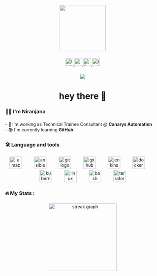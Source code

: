 <div align="center">
  <img height="150" src="https://camo.githubusercontent.com/62da68eb62b1e5f175f7d1f0191dd89a653d7908feb22d37d4a0ab07365d6791/68747470733a2f2f6d656469612e67697068792e636f6d2f6d656469612f4d3967624264396e6244724f5475314d71782f67697068792e676966"  />
</div>

###

<div align="center">
  <a href="https://www.linkedin.com/in/niranjana-koni/" target="_blank">
    <img src="https://img.shields.io/static/v1?message=LinkedIn&logo=linkedin&label=&color=0077B5&logoColor=white&labelColor=&style=for-the-badge" height="25" alt="linkedin logo"  />
  </a>
  <a href="niranjanakoni1@gmail.com" target="_blank">
    <img src="https://img.shields.io/static/v1?message=Gmail&logo=gmail&label=&color=D14836&logoColor=white&labelColor=&style=for-the-badge" height="25" alt="gmail logo"  />
  </a>
  <a href="https://www.facebook.com/niranjanakoni1" target="_blank">
    <img src="https://img.shields.io/static/v1?message=Facebook&logo=facebook&label=&color=1877F2&logoColor=white&labelColor=&style=for-the-badge" height="25" alt="facebook logo"  />
  </a>
  <a href="https://www.instagram.com/niranjanakoni" target="_blank">
    <img src="https://img.shields.io/static/v1?message=Instagram&logo=instagram&label=&color=E4405F&logoColor=white&labelColor=&style=for-the-badge" height="25" alt="instagram logo"  />
  </a>
</div>

###

<div align="center">
  <img src="https://visitor-badge.laobi.icu/badge?page_id=niranjanakoni.niranjanakoni&"  />
</div>

###

<h1 align="center">hey there 👋</h1>

###

<h3 align="left">👩‍💻  I'm Niranjana</h3>

###

<p align="left">- 🔭 I’m working as Technical Trainee Consultant @ <b>Canarys Automation</b><br>- 📚 I'm currently learning <b>GitHub</b> </p>

###

<h3 align="left">🛠 Language and tools</h3>

###

<div align="center">
  <img src="https://skillicons.dev/icons?i=aws" height="40" alt="amazonwebservices logo"  />
  <img width="32" />
  <img src="https://cdn.simpleicons.org/ansible/EE0000" height="40" alt="ansible logo"  />
  <img width="32" />
  <img src="https://skillicons.dev/icons?i=git" height="40" alt="git logo"  />
  <img width="32" />
  <img src="https://skillicons.dev/icons?i=github" height="40" alt="github logo"  />
  <img width="32" />
  <img src="https://skillicons.dev/icons?i=jenkins" height="40" alt="jenkins logo"  />
  <img width="32" />
  <img src="https://cdn.jsdelivr.net/gh/devicons/devicon/icons/docker/docker-original.svg" height="40" alt="docker logo"  />
  <img width="32" />
  <img src="https://cdn.simpleicons.org/kubernetes/326CE5" height="40" alt="kubernetes logo"  />
  <img width="32" />
  <img src="https://cdn.jsdelivr.net/gh/devicons/devicon/icons/linux/linux-original.svg" height="40" alt="linux logo"  />
  <img width="32" />
  <img src="https://skillicons.dev/icons?i=bash" height="40" alt="bash logo"  />
  <img width="32" />
  <img src="https://cdn.jsdelivr.net/gh/devicons/devicon/icons/terraform/terraform-original.svg" height="40" alt="terraform logo"  />
</div>

###

<h3 align="left">🔥   My Stats :</h3>

###

<div align="center">
  <img src="https://streak-stats.demolab.com?user=niranjanakoni&locale=en&mode=daily&theme=dark&hide_border=false&border_radius=5&order=3" height="220" alt="streak graph"  />
</div>

###
